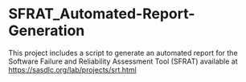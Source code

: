 # SFRAT_Automated-Report-Generation

This project includes a script to generate an automated report for the Software Failure and Reliability Assessment Tool (SFRAT) available at https://sasdlc.org/lab/projects/srt.html 

